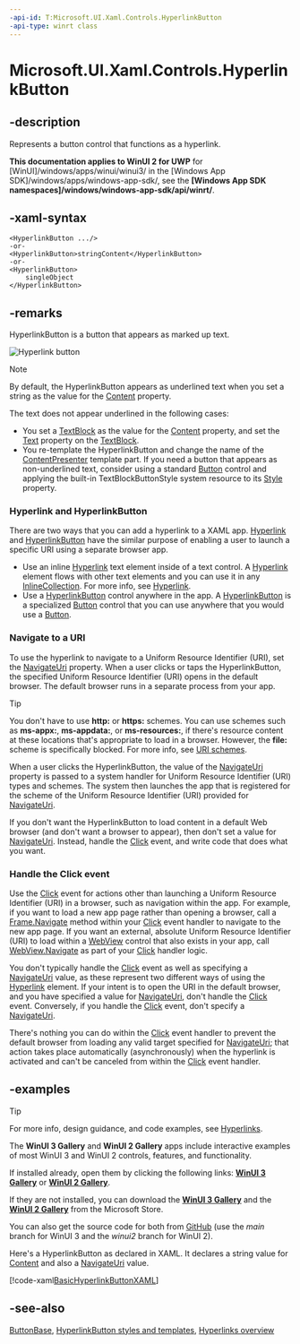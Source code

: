 ```yaml
---
-api-id: T:Microsoft.UI.Xaml.Controls.HyperlinkButton
-api-type: winrt class
---
```


<!-- Class syntax.
public class HyperlinkButton : Windows.UI.Xaml.Controls.Primitives.ButtonBase, Windows.UI.Xaml.Controls.IHyperlinkButton
-->

# Microsoft.UI.Xaml.Controls.HyperlinkButton

## -description
Represents a button control that functions as a hyperlink.

**This documentation applies to WinUI 2 for UWP** for [WinUI]/windows/apps/winui/winui3/ in the [Windows App SDK]/windows/apps/windows-app-sdk/, see the **[Windows App SDK namespaces]/windows/windows-app-sdk/api/winrt/**.

## -xaml-syntax
```xaml
<HyperlinkButton .../>
-or-
<HyperlinkButton>stringContent</HyperlinkButton>
-or-
<HyperlinkButton>
    singleObject
</HyperlinkButton>

```


## -remarks
HyperlinkButton is a button that appears as marked up text.

<img alt="Hyperlink button" src="images/controls/HyperlinkButton.png" />

> [!NOTE]
> By default, the HyperlinkButton appears as underlined text when you set a string as the value for the [Content](contentcontrol_content.md) property.

The text does not appear underlined in the following cases:

+ You set a [TextBlock](textblock.md) as the value for the [Content](contentcontrol_content.md) property, and set the [Text](textblock_text.md) property on the [TextBlock](textblock.md).
+ You re-template the HyperlinkButton and change the name of the [ContentPresenter](contentpresenter.md) template part.
 If you need a button that appears as non-underlined text, consider using a standard [Button](button.md) control and applying the built-in TextBlockButtonStyle system resource to its [Style](../microsoft.ui.xaml/frameworkelement_style.md) property.

### **Hyperlink** and **HyperlinkButton**

There are two ways that you can add a hyperlink to a XAML app. [Hyperlink](../microsoft.ui.xaml.documents/hyperlink.md) and [HyperlinkButton](hyperlinkbutton.md) have the similar purpose of enabling a user to launch a specific URI using a separate browser app.
+ Use an inline [Hyperlink](../microsoft.ui.xaml.documents/hyperlink.md) text element inside of a text control. A [Hyperlink](../microsoft.ui.xaml.documents/hyperlink.md) element flows with other text elements and you can use it in any [InlineCollection](../microsoft.ui.xaml.documents/inlinecollection.md). For more info, see [Hyperlink](../microsoft.ui.xaml.documents/hyperlink.md).
+ Use a [HyperlinkButton](hyperlinkbutton.md) control anywhere in the app. A [HyperlinkButton](hyperlinkbutton.md) is a specialized [Button](button.md) control that you can use anywhere that you would use a [Button](button.md).


### Navigate to a URI

To use the hyperlink to navigate to a Uniform Resource Identifier (URI), set the [NavigateUri](hyperlinkbutton_navigateuri.md) property. When a user clicks or taps the HyperlinkButton, the specified Uniform Resource Identifier (URI) opens in the default browser. The default browser runs in a separate process from your app.

> [!TIP]
> You don't have to use **http:** or **https:** schemes. You can use schemes such as **ms-appx:**, **ms-appdata:**, or **ms-resources:**, if there's resource content at these locations that's appropriate to load in a browser. However, the **file:** scheme is specifically blocked. For more info, see [URI schemes](/previous-versions/windows/apps/jj655406(v=win.10)).

When a user clicks the HyperlinkButton, the value of the [NavigateUri](hyperlinkbutton_navigateuri.md) property is passed to a system handler for Uniform Resource Identifier (URI) types and schemes. The system then launches the app that is registered for the scheme of the Uniform Resource Identifier (URI) provided for [NavigateUri](hyperlinkbutton_navigateuri.md).

If you don't want the HyperlinkButton to load content in a default Web browser (and don't want a browser to appear), then don't set a value for [NavigateUri](hyperlinkbutton_navigateuri.md). Instead, handle the [Click](../microsoft.ui.xaml.controls.primitives/buttonbase_click.md) event, and write code that does what you want.

### Handle the Click event

Use the [Click](../microsoft.ui.xaml.controls.primitives/buttonbase_click.md) event for actions other than launching a Uniform Resource Identifier (URI) in a browser, such as navigation within the app. For example, if you want to load a new app page rather than opening a browser, call a [Frame.Navigate](frame_navigate_1557370995.md) method within your [Click](../microsoft.ui.xaml.controls.primitives/buttonbase_click.md) event handler to navigate to the new app page. If you want an external, absolute Uniform Resource Identifier (URI) to load within a [WebView](webview.md) control that also exists in your app, call [WebView.Navigate](webview_navigate_1098085581.md) as part of your [Click](../microsoft.ui.xaml.controls.primitives/buttonbase_click.md) handler logic.

You don't typically handle the [Click](../microsoft.ui.xaml.controls.primitives/buttonbase_click.md) event as well as specifying a [NavigateUri](hyperlinkbutton_navigateuri.md) value, as these represent two different ways of using the [Hyperlink](../microsoft.ui.xaml.documents/hyperlink.md) element. If your intent is to open the URI in the default browser, and you have specified a value for [NavigateUri](hyperlinkbutton_navigateuri.md), don't handle the [Click](../microsoft.ui.xaml.controls.primitives/buttonbase_click.md) event. Conversely, if you handle the [Click](../microsoft.ui.xaml.controls.primitives/buttonbase_click.md) event, don't specify a [NavigateUri](hyperlinkbutton_navigateuri.md).

There's nothing you can do within the [Click](../microsoft.ui.xaml.controls.primitives/buttonbase_click.md) event handler to prevent the default browser from loading any valid target specified for [NavigateUri](hyperlinkbutton_navigateuri.md); that action takes place automatically (asynchronously) when the hyperlink is activated and can't be canceled from within the [Click](../microsoft.ui.xaml.controls.primitives/buttonbase_click.md) event handler.

## -examples

> [!TIP]
> For more info, design guidance, and code examples, see [Hyperlinks](/windows/apps/design/controls/hyperlinks).
>
> The **WinUI 3 Gallery** and **WinUI 2 Gallery** apps include interactive examples of most WinUI 3 and WinUI 2 controls, features, and functionality.
>
> If installed already, open them by clicking the following links: [**WinUI 3 Gallery**](winui3gallery:/item/HyperlinkButton) or [**WinUI 2 Gallery**](winui2gallery:/item/HyperlinkButton).
>
> If they are not installed, you can download the [**WinUI 3 Gallery**](https://www.microsoft.com/store/productId/9P3JFPWWDZRC) and the [**WinUI 2 Gallery**](https://www.microsoft.com/store/productId/9MSVH128X2ZT) from the Microsoft Store.
>
> You can also get the source code for both from [GitHub](https://github.com/Microsoft/WinUI-Gallery) (use the *main* branch for WinUI 3 and the *winui2* branch for WinUI 2).


Here's a HyperlinkButton as declared in XAML. It declares a string value for [Content](contentcontrol_content.md) and also a [NavigateUri](hyperlinkbutton_navigateuri.md) value.

[!code-xaml[BasicHyperlinkButtonXAML](../microsoft.ui.xaml.controls/code/BasicControlSnippets/CS/MainPage.xaml#SnippetBasicHyperlinkButtonXAML)]

## -see-also
[ButtonBase](../microsoft.ui.xaml.controls.primitives/buttonbase.md), [HyperlinkButton styles and templates](/windows/apps/design/style/xaml-styles), [Hyperlinks overview](/windows/apps/design/controls/hyperlinks)
